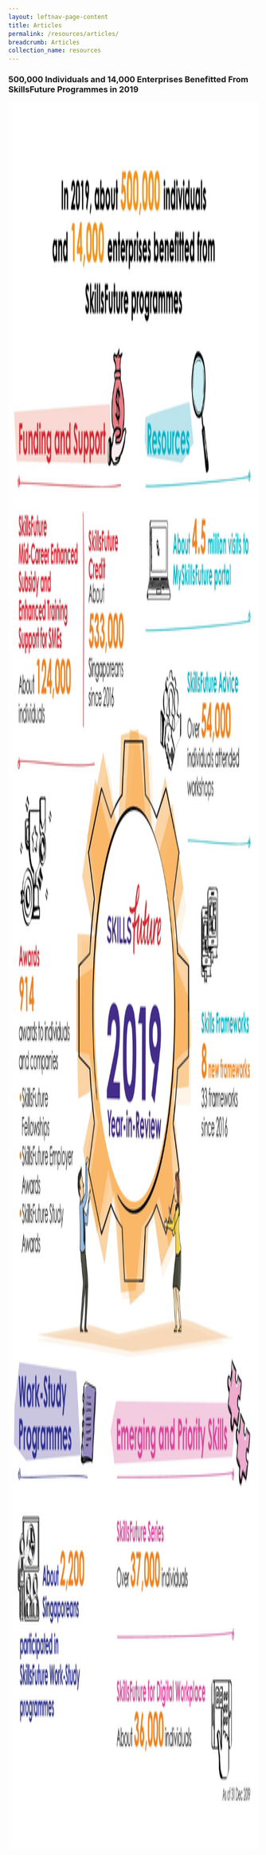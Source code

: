 ```yaml
---
layout: leftnav-page-content
title: Articles
permalink: /resources/articles/
breadcrumb: Articles
collection_name: resources
---
```

<h3>500,000 Individuals and 14,000 Enterprises Benefitted From SkillsFuture Programmes in 2019</h3>

<img src="/images/review.jpg" align="center" style="width:2400px;height:3500px;">

